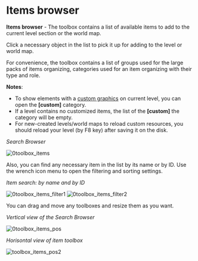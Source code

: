 # Items browser

**Items browser** - The toolbox contains a list of available items to add to the current level section or the world map.

Click a necessary object in the list to pick it up for adding to the level or world map.

For convenience, the toolbox contains a list of groups used for the large packs of items organizing, categories used for an item organizing with their type and role.

**Notes**:
- To show elements with a <u>custom graphics</u> on current level, you can open the **\[custom\]** category.
- If a level contains no customized items, the list of the **\[custom\]** the category will be empty.
- For new-created levels/world maps to reload custom resources, you should reload your level (by F8 key) after saving it on the disk.


_Search Browser_

![0toolbox_items](../screenshots/LevelEditing/Items/0toolbox_items.png ':no-zoom')

Also, you can find any necessary item in the list by its name or by ID. Use the wrench icon menu to open the filtering and sorting settings.


_Item search: by name and by ID_

![0toolbox_items_filter1](../screenshots/LevelEditing/Items/0toolbox_items_filter1.png ':no-zoom') ![0toolbox_items_filter2](../screenshots/LevelEditing/Items/0toolbox_items_filter2.png ':no-zoom')

You can drag and move any toolboxes and resize them as you want.

_Vertical view of the Search Browser_

![0toolbox_items_pos](../screenshots/LevelEditing/Items/0toolbox_items_pos1.png)

_Horisontal view of item toolbox_

![toolbox_items_pos2](../screenshots/LevelEditing/Items/0toolbox_items_pos2.png)
